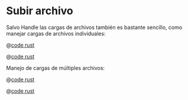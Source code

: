 # Subir archivo

Salvo Handle las cargas de archivos también es bastante sencillo, como manejar cargas de archivos individuales:

<CodeGroup>
  <CodeGroupItem title="main.rs" active>

@[code rust](../../../../codes/upload-file/src/main.rs)

  </CodeGroupItem>
  <CodeGroupItem title="Cargo.toml">

@[code rust](../../../../codes/upload-file/Cargo.toml)

  </CodeGroupItem>
</CodeGroup>

Manejo de cargas de múltiples archivos:

<CodeGroup>
  <CodeGroupItem title="main.rs" active>

@[code rust](../../../../codes/upload-files/src/main.rs)

  </CodeGroupItem>
  <CodeGroupItem title="Cargo.toml">

@[code rust](../../../../codes/upload-files/Cargo.toml)

  </CodeGroupItem>
</CodeGroup>